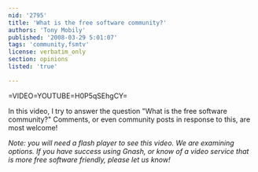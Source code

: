 ```yaml
---
nid: '2795'
title: 'What is the free software community?'
authors: 'Tony Mobily'
published: '2008-03-29 5:01:07'
tags: 'community,fsmtv'
license: verbatim_only
section: opinions
listed: 'true'

---
```

=VIDEO=YOUTUBE=H0P5qSEhgCY=

In this video, I try to answer the question "What is the free software community?"
Comments, or even community posts in response to this, are most welcome!

_Note: you will need a flash player to see this video. We are examining options. If you have success using Gnash, or know of a video service that is more free software friendly, please let us know!_

<!--break-->